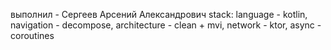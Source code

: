 выполнил - Сергеев Арсений Александрович
stack: 
  language - kotlin, 
  navigation - decompose,
  architecture - clean + mvi,
  network - ktor,
  async - coroutines
